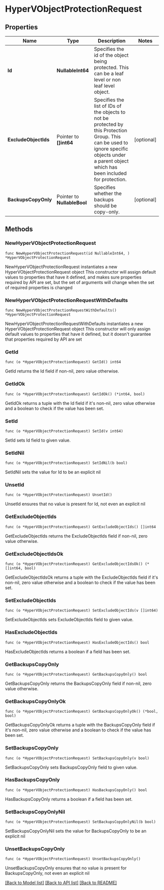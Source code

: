 # HyperVObjectProtectionRequest

## Properties

Name | Type | Description | Notes
------------ | ------------- | ------------- | -------------
**Id** | **NullableInt64** | Specifies the id of the object being protected. This can be a leaf level or non leaf level object. | 
**ExcludeObjectIds** | Pointer to **[]int64** | Specifies the list of IDs of the objects to not be protected by this Protection Group. This can be used to ignore specific objects under a parent object which has been included for protection. | [optional] 
**BackupsCopyOnly** | Pointer to **NullableBool** | Specifies whether the backups should be copy-only. | [optional] 

## Methods

### NewHyperVObjectProtectionRequest

`func NewHyperVObjectProtectionRequest(id NullableInt64, ) *HyperVObjectProtectionRequest`

NewHyperVObjectProtectionRequest instantiates a new HyperVObjectProtectionRequest object
This constructor will assign default values to properties that have it defined,
and makes sure properties required by API are set, but the set of arguments
will change when the set of required properties is changed

### NewHyperVObjectProtectionRequestWithDefaults

`func NewHyperVObjectProtectionRequestWithDefaults() *HyperVObjectProtectionRequest`

NewHyperVObjectProtectionRequestWithDefaults instantiates a new HyperVObjectProtectionRequest object
This constructor will only assign default values to properties that have it defined,
but it doesn't guarantee that properties required by API are set

### GetId

`func (o *HyperVObjectProtectionRequest) GetId() int64`

GetId returns the Id field if non-nil, zero value otherwise.

### GetIdOk

`func (o *HyperVObjectProtectionRequest) GetIdOk() (*int64, bool)`

GetIdOk returns a tuple with the Id field if it's non-nil, zero value otherwise
and a boolean to check if the value has been set.

### SetId

`func (o *HyperVObjectProtectionRequest) SetId(v int64)`

SetId sets Id field to given value.


### SetIdNil

`func (o *HyperVObjectProtectionRequest) SetIdNil(b bool)`

 SetIdNil sets the value for Id to be an explicit nil

### UnsetId
`func (o *HyperVObjectProtectionRequest) UnsetId()`

UnsetId ensures that no value is present for Id, not even an explicit nil
### GetExcludeObjectIds

`func (o *HyperVObjectProtectionRequest) GetExcludeObjectIds() []int64`

GetExcludeObjectIds returns the ExcludeObjectIds field if non-nil, zero value otherwise.

### GetExcludeObjectIdsOk

`func (o *HyperVObjectProtectionRequest) GetExcludeObjectIdsOk() (*[]int64, bool)`

GetExcludeObjectIdsOk returns a tuple with the ExcludeObjectIds field if it's non-nil, zero value otherwise
and a boolean to check if the value has been set.

### SetExcludeObjectIds

`func (o *HyperVObjectProtectionRequest) SetExcludeObjectIds(v []int64)`

SetExcludeObjectIds sets ExcludeObjectIds field to given value.

### HasExcludeObjectIds

`func (o *HyperVObjectProtectionRequest) HasExcludeObjectIds() bool`

HasExcludeObjectIds returns a boolean if a field has been set.

### GetBackupsCopyOnly

`func (o *HyperVObjectProtectionRequest) GetBackupsCopyOnly() bool`

GetBackupsCopyOnly returns the BackupsCopyOnly field if non-nil, zero value otherwise.

### GetBackupsCopyOnlyOk

`func (o *HyperVObjectProtectionRequest) GetBackupsCopyOnlyOk() (*bool, bool)`

GetBackupsCopyOnlyOk returns a tuple with the BackupsCopyOnly field if it's non-nil, zero value otherwise
and a boolean to check if the value has been set.

### SetBackupsCopyOnly

`func (o *HyperVObjectProtectionRequest) SetBackupsCopyOnly(v bool)`

SetBackupsCopyOnly sets BackupsCopyOnly field to given value.

### HasBackupsCopyOnly

`func (o *HyperVObjectProtectionRequest) HasBackupsCopyOnly() bool`

HasBackupsCopyOnly returns a boolean if a field has been set.

### SetBackupsCopyOnlyNil

`func (o *HyperVObjectProtectionRequest) SetBackupsCopyOnlyNil(b bool)`

 SetBackupsCopyOnlyNil sets the value for BackupsCopyOnly to be an explicit nil

### UnsetBackupsCopyOnly
`func (o *HyperVObjectProtectionRequest) UnsetBackupsCopyOnly()`

UnsetBackupsCopyOnly ensures that no value is present for BackupsCopyOnly, not even an explicit nil

[[Back to Model list]](../README.md#documentation-for-models) [[Back to API list]](../README.md#documentation-for-api-endpoints) [[Back to README]](../README.md)


